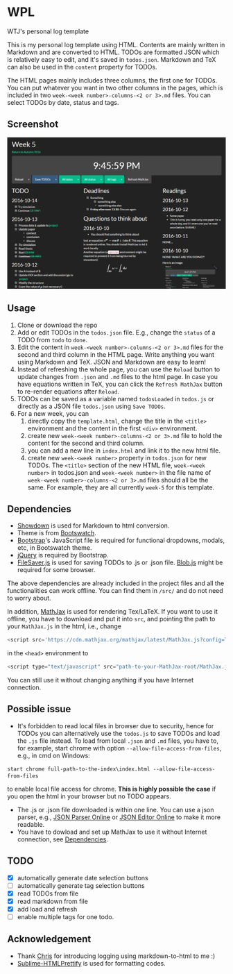# WPL
WTJ's personal log template

This is my personal log template using HTML. Contents are mainly written in Markdown and are converted to HTML. TODOs are formatted JSON which is relatively easy to edit, and it's saved in `todos.json`. Markdown and TeX can also be used in the `content` property for TODOs.

The HTML pages mainly includes three columns, the first one for TODOs. You can put whatever you want in two other columns in the pages, which is included in two `week-<week number>-columns-<2 or 3>.md` files. You can select TODOs by date, status and tags.

## Screenshot
![example](https://raw.githubusercontent.com/jwt625/WPL/master/fig/example.png)

## Usage

1. Clone or download the repo
2. Add or edit TODOs in the `todos.json` file. E.g., change the `status` of a TODO from `todo` to `done`.
2. Edit the content in `week-<week number>-columns-<2 or 3>.md` files for the second and third column in the HTML page. Write anything you want using Markdown and TeX. JSON and Markdown are easy to learn!
3. Instead of refreshing the whole page, you can use the `Reload` button to update changes from `.json` and `.md` files to the html page. In case you have equations written in TeX, you can click the `Refresh MathJax` button to re-render equations after `Reload`.
4. TODOs can be saved as a variable named `todosLoaded` in `todos.js` or directly as a JSON file `todos.json` using `Save TODOs`.
5. For a new week, you can
	1. directly copy the `template.html`, change the title in the `<title>` environment and the content in the first `<div>` environment.
	2. create new `week-<week number>-columns-<2 or 3>.md` file to hold the content for the second and third column.
	3. you can add a new line in `index.html` and link it to the new html file.
	4. create new `week-<week number>` property in `todos.json` for new TODOs. The `<title>` section of the new HTML file, `week-<week number>` in todos.json and `week-<week number>` in the file name of `week-<week number>-columns-<2 or 3>.md` files should all be the same. For example, they are all currently `week-5` for this template.


## Dependencies

- [Showdown](https://github.com/showdownjs/showdown) is used for Markdown to html conversion.
- Theme is from [Bootswatch](http://bootswatch.com).
- [Bootstrap](http://getbootstrap.com/)'s JavaScript file is required for functional dropdowns, modals, etc, in Bootswatch theme.
- [jQuery](https://jquery.com/) is required by Bootstrap.
- [FileSaver.js](https://github.com/eligrey/FileSaver.js) is used for saving TODOs to .js or .json file. [Blob.js](https://github.com/eligrey/Blob.js) might be required for some browser.

The above dependencies are already included in the project files and all the functionalities can work offline. You can find them in `/src/` and do not need to worry about.

In addition, [MathJax](http://www.mathjax.org/) is used for rendering Tex/LaTeX. If you want to use it offline, you have to download and put it into `src`, and pointing the path to your `MathJax.js` in the html, i.e., change 
```js
<script src='https://cdn.mathjax.org/mathjax/latest/MathJax.js?config=TeX-AMS-MML_HTMLorMML'></script>
```
in the `<head>` environment to 
```js
<script type="text/javascript" src="path-to-your-MathJax-root/MathJax.js"></script>
```
You can still use it without changing anything if you have Internet connection.

## Possible issue

- It's forbidden to read local files in browser due to security, hence for TODOs you can alternatively use the `todos.js` to save TODOs and load the `.js` file instead. To load from local `.json` and `.md` files, you have to, for example, start chrome with option `--allow-file-access-from-files`, e.g., in cmd on Windows:
```
start chrome full-path-to-the-index\index.html --allow-file-access-from-files
```
to enable local file access for chrome. **This is highly possible the case** if you open the html in your browser but no TODO appears.
- The .js or .json file downloaded is within one line. You can use a json parser, e.g., [JSON Parser Online](http://json.parser.online.fr/) or [JSON Editor Online](http://www.jsoneditoronline.org/) to make it more readable.
- You have to dowload and set up MathJax to use it without Internet connection, see [Dependencies](#dependencies).


## TODO
- [x] automatically generate date selection buttons
- [ ] automatically generate tag selection buttons
- [x] read TODOs from file
- [x] read markdown from file
- [x] add load and refresh
- [ ] enable multiple tags for one todo.

## Acknowledgement
- Thank [Chris](https://github.com/CSarabalis) for introducing logging using markdown-to-html to me :)
- [Sublime-HTMLPrettify](https://github.com/victorporof/Sublime-HTMLPrettify) is used for formatting codes.
